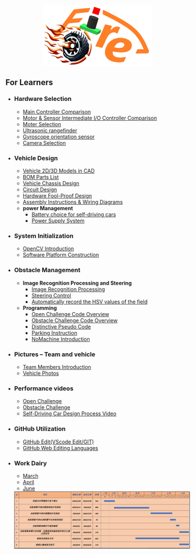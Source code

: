 <div align="center"><img src="./other/img/logo.png" width="300" alt=" logo"></div> 

## For Learners ## 

- ### Hardware Selection
    - [Main Controller Comparison](./schemes/Main_Controller_Choosing/README.md)
    - [Motor & Sensor Intermediate I/O Controller Comparison](./schemes/Motor_Sensor_Controller_Choosing/README.md)
    - [Moter Selection](./schemes/Motor/README.md)
    - [Ultrasonic rangefinder](./schemes/HC-SR04/README.md)
    - [Gyroscope orientation sensor](./schemes/BNO055/README.md)
    - [Camera Selection](./schemes/Camera/README.md)
    
- ### Vehicle Design
    - [Vehicle 2D/3D Models in CAD](./models/Vehicle_2D_3D/README.md)
    - [BOM Parts List](./schemes/Parts_List/README.md)
    - [Vehicle Chassis Design](./schemes/Vehicle_Chassis_Design/README.md)
    - [Circuit Design](./models/Circuit_Design/README.md)
    - [Hardware Fool-Proof Design](./schemes/Fool-Proof-Design/README.md) 
    - [Assembly Instructions & Wiring Diagrams](./schemes/Assembly_Instructions/README.md)
    - __power Management__
      - [Battery choice for self-driving cars](./schemes/Battery/README.md)
      - [Power Supply System](./schemes/Power_Supply_System/README.md) 
- ### System Initialization
    - [OpenCV Introduction](./src/OpenCV/README.md)
    - [Software Platform Construction](./src/System_Platform_Software/README.md)
- ### Obstacle Management
    - __Image Recognition Processing and Steering__
      - [Image Recognition Processing](./src/Image_Recognition_Processing/README.md)  
      - [Steering Control](./src/Steering_Control/README.md)  
      - [Automatically record the HSV values of the field](src/Automatically_record_HSV/README.md)
    - __Programming__
      - [Open Challenge Code Overview](./src/Programming/Open_Challenge/README.md)
      - [Obstacle Challenge Code Overview](./src/Programming/Obstacle_Challenge/README.md)
      - [Distinctive Pseudo Code](./src/Distinctive_Pseudo_Code/README.md)
      - [Parking Instruction](./src/parking/README.md)
      - [NoMachine Introduction](./other/NoMachine/README.md)
- ### Pictures – Team and vehicle
    - [Team Members Introduction](./t-photos/README.md) 
    - [Vehicle Photos](./v-photos/README.md) 
- ### Performance videos
    - [Open Challenge](./video/Open_Challenge/video.md)
    - [Obstacle Challenge](./video/Obstacle_Challenge/video.md)
    - [Self-Driving Car Design Process Video](./video/Design_Process_Video/video.md)
- ### GitHub Utilization
    - [GitHub Edit(VScode Edit/GIT)](./src/GitHub_Edit/README.md)
    - [GitHub Web Editing Languages](./src/GitHub_Languages/README.md)
- ### Work Dairy
    - [March](./other/work_diary/README.md#2025228--2025330)
    - [April](./other/work_diary/README.md#202543--2025414)
    - [June](./other/work_diary/README.md#20250603--20250608)

    <div align="center"><img src="./other/img/甘特圖.png" width="1000" alt=" 甘特圖"></div> 

